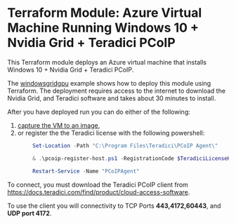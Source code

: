 # Terraform Module: Azure Virtual Machine Running Windows 10 + Nvidia Grid + Teradici PCoIP

This Terraform module deploys an Azure virtual machine that installs Windows 10 + Nvidia Grid + Teradici PCoIP.

The [windowsgridgpu](../../examples/windowsgridgpu) example shows how to deploy this module using Terraform.  The deployment requires access to the internet to download the Nvidia Grid, and Teradici software and takes about 30 minutes to install.

After you have deployed run you can do either of the following:
1. [capture the VM to an image](https://docs.microsoft.com/en-us/azure/virtual-machines/windows/capture-image-resource), 
2. or register the the Teradici license with the following powershell: 

```powershell
        Set-Location -Path "C:\Program Files\Teradici\PCoIP Agent\"

        & .\pcoip-register-host.ps1 -RegistrationCode $TeradiciLicenseKey 

        Restart-Service -Name "PCoIPAgent"
```

To connect, you must download the Teradici PCoIP client from https://docs.teradici.com/find/product/cloud-access-software.

To use the client you will connectivity to TCP Ports **443,4172,60443**, and **UDP port 4172**.
